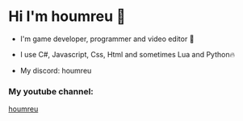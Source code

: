# Hi I'm houmreu 👋

- I'm game developer, programmer and video editor 💙

- I use C#, Javascript, Css, Html and sometimes Lua and Python🔥

- My discord: houmreu

### My youtube channel:
  [houmreu][youtube]


[youtube]: https://www.youtube.com/c/JÁHOUMR
